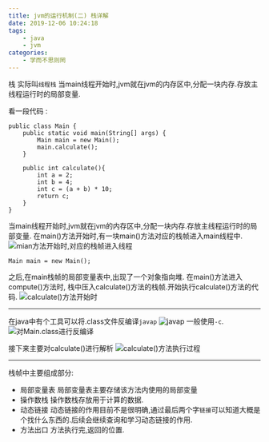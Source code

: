 ```yaml
---
title: jvm的运行机制(二) 栈详解
date: 2019-12-06 10:24:18
tags:
	- java
	- jvm
categories:
	- 学而不思则罔
---
```

栈
实际叫`线程栈`
当main线程开始时,jvm就在jvm的内存区中,分配一块内存.存放主线程运行时的局部变量.

看一段代码 : 
```
public class Main {
    public static void main(String[] args) {
        Main main = new Main();
        main.calculate();
    }

    public int calculate(){
        int a = 2;
        int b = 4;
        int c = (a + b) * 10;
        return c;
    }
}
```

当main线程开始时,jvm就在jvm的内存区中,分配一块内存.存放主线程运行时的局部变量.
在main()方法开始时,有一块main()方法对应的栈帧进入main线程中.
![mian方法开始时,对应的栈帧进入线程](/mainStackFrame.jpg)
```
Main main = new Main();
```
之后,在main栈帧的局部变量表中,出现了一个对象指向堆.
在main()方法进入compute()方法时, 栈中压入calculate()方法的栈帧.开始执行calculate()方法的代码.
![calculate()方法开始时](/calculateStackFrame.jpg)

---
在java中有个工具可以将.class文件反编译`javap`
![javap](/javap.jpg)
一般使用`-c`.
![对Main.class进行反编译](/javapMain.jpg)

接下来主要对calculate()进行解析
![calculate()方法执行过程](/calculate.gif)

---
栈帧中主要组成部分:
- 局部变量表
局部变量表主要存储该方法内使用的局部变量
- 操作数栈
操作数栈存放用于计算的数据.
- 动态链接
动态链接的作用目前不是很明确,通过最后两个字`链接`可以知道大概是个找什么东西的.后续会继续查询和学习动态链接的作用.
- 方法出口
方法执行完,返回的位置.
